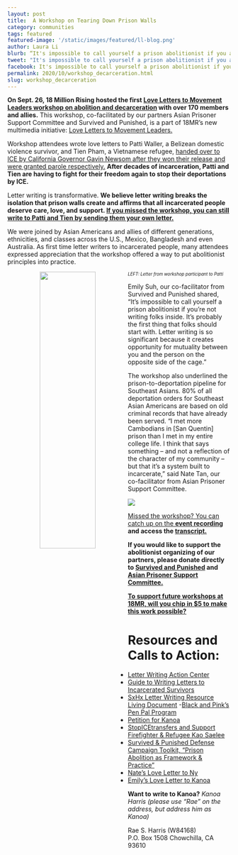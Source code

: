 ```yaml
---
layout: post
title:  A Workshop on Tearing Down Prison Walls
category: communities
tags: featured
featured-image: '/static/images/featured/ll-blog.png'
author: Laura Li
blurb: “It's impossible to call yourself a prison abolitionist if you are not writing folks inside.”
tweet: "It's impossible to call yourself a prison abolitionist if you are not writing folks inside."
facebook: It's impossible to call yourself a prison abolitionist if you are not writing folks inside.
permalink: 2020/10/workshop_decarceration.html
slug: workshop_decarceration
---
```


<b>On Sept. 26, 18 Million Rising hosted the first [Love Letters to Movement Leaders workshop on abolition and decarceration](https://www.movementloveletters.org/community/apsc-survived) with over 170 members and allies.</b> This workshop, co-facilitated by our partners Asian Prisoner Support Committee and Survived and Punished, is a part of 18MR’s new multimedia initiative: [Love Letters to Movement Leaders.](https://www.movementloveletters.org/)

Workshop attendees wrote love letters to Patti Waller, a Belizean domestic violence survivor, and Tien Pham, a Vietnamese refugee, [handed over to ICE by California Governor Gavin Newsom after they won their release and were granted parole respectively.](https://www.advancingjustice-alc.org/news_and_media/breaking-gov-newsom-hands-two-people-a-domestic-violence-survivor-and-vietnamese-refugee-to-ice-risking-their-lives-during-a-pandemic-and-wildfires/) <b>After decades of incarceration, Patti and Tien are having to fight for their freedom again to stop their deportations by ICE. </b>

Letter writing is transformative. <b>We believe letter writing breaks the isolation that prison walls create and affirms that all incarcerated people deserve care, love, and support. [If you missed the workshop, you can still write to Patti and Tien by sending them your own letter.](https://docs.google.com/forms/d/e/1FAIpQLScs86R-eVxXfnPII1bATDxR5MbyJzmbQ7lmMPlhejdn9tNAmA/viewform) </b>

We were joined by Asian Americans and allies of different generations, ethnicities, and classes across the U.S., Mexico, Bangladesh and even Australia. As first time letter writers to incarcerated people, many attendees expressed appreciation that the workshop offered a way to put abolitionist principles into practice. 

 <center><img src="/static/images/featured/patti_letter.jpg" hspace="10" style="float: left; width: 50%; height: 40%"></center><sub><sup><i>LEFT: Letter from workshop participant to Patti  </i></sup></sub>


Emily Suh, our co-facilitator from Survived and Punished shared, “It’s impossible to call yourself a prison abolitionist if you’re not writing folks inside. It’s probably the first thing that folks should start with. Letter writing is so significant because it creates opportunity for mutuality between you and the person on the opposite side of the cage.”

The workshop also underlined the prison-to-deportation pipeline for Southeast Asians. 80% of all deportation orders for Southeast Asian Americans are based on old criminal records that have already been served. “I met more Cambodians in [San Quentin] prison than I met in my entire college life. I think that says something – and not a reflection of the character of my community – but that it’s a system built to incarcerate,” said Nate Tan, our co-facilitator from Asian Prisoner Support Committee. 


<a href="https://www.movementloveletters.org/community/apsc-survived"><img src= '/static/images/featured/ll-blog.png'>

Missed the workshop? You can catch up on the <b>[event recording](https://www.movementloveletters.org/community/apsc-survived) and access the [transcript.](https://docs.google.com/document/d/16rJ-Kzh0le72BrS_APqv39kXPPf9YWENiFf9Zu0rNx4/edit)</b>

<b>If you would like to support the abolitionist organizing of our partners, please donate directly to [Survived and Punished](https://survivedandpunished.org/donate/) and [Asian Prisoner Support Committee.](https://www.givedirect.org/donate/?cid=13982)</b> 

<b>[To support future workshops at 18MR, will you chip in $5 to make this work possible?](https://action.18mr.org/donate/)</b>


<h1>Resources and Calls to Action: </h1>

- [Letter Writing Action Center](https://survivedandpunished.org/letter-writing-action/)
- [Guide to Writing Letters to Incarcerated Survivors](https://survivedandpunished.org/guide-to-writing-letters/)
- [SxHx Letter Writing Resource Living Document](https://docs.google.com/document/d/1OlRrrm2fkk7sjKyRiTwxrdBKQY58eIooc62_OtWsKRs/edit)
-[Black and Pink’s Pen Pal Program](https://www.blackandpink.org/penpal-newsletter/)
- [Petition for Kanoa](https://www.change.org/p/edmund-g-brown-jr-grant-commutation-for-incarcerated-survivor-rae-harris)
- [StopICEtransfers and Support Firefighter & Refugee Kao Saelee](https://www.change.org/p/gavin-newsom-demand-gov-newsom-to-stopicetransfers-and-support-firefighter-refugee-kao-saelee?utm_source=share_petition&utm_medium=custom_url&recruited_by_id=84b60ce0-3eef-11e9-9350-b1ab29abfdb6)
- [Survived & Punished Defense Campaign Toolkit, “Prison Abolition as Framework & Practice”](https://survivedandpunished.org/wp-content/uploads/2018/06/survived-and-punished-toolkit.pdf)
- [Nate’s Love Letter to Ny](https://www.movementloveletters.org/loveletters/nynourn)
- [Emily’s Love Letter to Kanoa](https://www.movementloveletters.org/community/emily-kanoa)

<b>Want to write to Kanoa?</b> <i>Kanoa Harris (please use “Rae” on the address, but address him as Kanoa)</i>

Rae S. Harris (W84168)<br>
P.O. Box 1508 Chowchilla, CA 93610<br>



